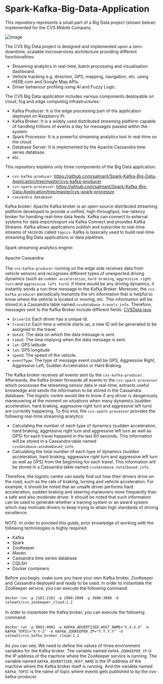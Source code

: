 # Spark-Kafka-Big-Data-Application

This repository represents a small part of a Big Data project (shown below) implemented for the CVS Mobile Company.

![Image](https://media-exp1.licdn.com/media-proxy/ext?w=800&h=800&f=n&hash=tYIJMhoInxnwEzcGas%2F48XQbX6o%3D&ora=1%2CaFBCTXdkRmpGL2lvQUFBPQ%2CxAVta5g-0R6jnhodx1Ey9KGTqAGj6E5DQJHUA3L0CHH05IbfPWjpLZTfLbr3p0ASfXgAjQBkK-i1SDm3RI7pK47sfo91g8WxJMT5agYUbhl4lWdI)

The CVS Big Data project is designed and implemented upon a zero-downtime, scalable microservices architecture providing different functionalities:
* Streaming analytics in real-time, batch processing and visualisation dashboard.
* Vehicle tracking e.g. direction, GPS, mapping, navigation, etc. using HERE.com and Google Map APIs.
* Driver behaviour profiling using AI and Fuzzy Logic.

The CVS Big Data application includes various components deployable on cloud, fog and edge computing infrastructures:
* Kafka Producer: It is the edge processing part of the application deployed on Raspberry Pi.
* Kafka Broker: It is a widely used distributed streaming platform capable of handling trillions of events a day for messages passed within the system.
* Spark Processor: It is a powerful streaming analytics tool in real-time on the cloud.
* Database Server: It is implemented by the Apache Cassandra time series database.
* etc.


This repository explains only three components of the Big Data application:

*  `cvs-kafka-producer`: https://github.com/salmant/Spark-Kafka-Big-Data-Application/tree/master/cvs-kafka-producer
*  `cvs-spark-processor`: https://github.com/salmant/Spark-Kafka-Big-Data-Application/tree/master/cvs-spark-processor
*  `cassandra database`: 

Kafka broker: Apache Kafka broker is an open-source distributed streaming platform developed to provide a unified, high-throughput, low-latency broker for handling real-time data feeds. Kafka can connect to external systems for data import/export via Kafka Connect and provides Kafka Streams. Kafka allows applications publish and subscribe to real-time streams of records called `topics`. Kafka is basically used to build real-time streaming Big Data applications or data pipelines.
<br><br>
Spark streaming analytics engine: 
<br><br>
Apache Cassandra: 
<br><br>
The `cvs-kafka-producer` running on the edge side receives data from vehicle sensors and recognises different types of unexpected driving dynamics (such as `sudden acceleration`, `hard braking`, `aggressive right turn` and `aggressive left turn`). If there would be any driving dynamics, it instantly sends a run-time message to the Kafka Broker. Moreover, the `cvs-kafka-producer` periodically transmits the `GPS` information that is helpful to know where the vehicle is located or moving, etc. This information will be stored in a Cassandra table named `cvsdatabase.travels_info`. Therefore, messages sent to the Kafka Broker include different fields: [CVSData.java](https://github.com/salmant/Spark-Kafka-Big-Data-Application/blob/master/cvs-kafka-producer/src/main/java/com/cvs/app/kafka/producer/CVSData.java)
<br>
*  `driverId`: Each driver has a unique id. 
*  `travelId`: Each time a vehicle starts up, a new ID will be generated to be assigned to the travel.
*  `dateX`: The data on which the data message is sent.
*  `timeX`: The time implying when the data message is sent.
*  `lat`: GPS latitude
*  `lon`: GPS longitude
*  `speed`: The speed of the vehicle.
*  `eventType`: The type of message event could be GPS, Aggressive Right, Aggressive Left, Sudden Acceleration or Hard Braking.

The Kafka broker receives all events sent by the `cvs-kafka-producer`. Afterwards, the Kafka broker forwards all events to the `cvs-spark-processor` which processes the streaming sensor data in real-time, extracts useful knowledge and sends the information to be stored in the Cassandra database. The logistic centre would like to know if any driver is dangerously maneuvering at the moment on situations when many dynamics (sudden acceleration, hard braking, aggressive right turn and aggressive left turn) are currently happening. To this end, the `cvs-spark-processor` provides the following real-time streaming analytics:

* Calculating the number of each type of dynamics (sudden acceleration, hard braking, aggressive right turn and aggressive left turn as well as GPS) for each travel happend in the last 60 seconds. This information will be stored in a Cassandra table named `cvsdatabase.windowbased_info`. 
* Calculating the total number of each type of dynamics (sudden acceleration, hard braking, aggressive right turn and aggressive left turn as well as GPS) from the beginning for each travel. This information will be stored in a Cassandra table named `cvsdatabase.totalbased_info`. 

Therefore, the logistic centre can easily find out how their drivers drive on the road, such as the rate of braking, turning and vehicle acceleration. For example, it should be noted that an unsafe driver performs hard acceleration, sudden braking and steering maneuvers more frequently than a safe and also moderate driver. It should be noted that such information can be used to generate whether a training system or an award system which may motivate drivers to keep trying to attain high standards of driving excellence.
<br><br>
NOTE: In order to proceed this guide, prior knowledge of working with the following technologies is highly required:

* Kafka 
* Spark 
* ZooKeeper
* Maven
* Cassandra time series database
* CQLSH
* Docker containers

Before you begin, make sure you have your own Kafka broker, ZooKeeper and Cassandra deployed and ready to be used. In order to instantiate the ZooKeeper service, you can execute the following command:<br><br>
`docker run -p 2181:2181 -p 2888:2888 -p 3888:3888 -d salmant/cvs_zookeeper_cloud:1.2`
<br><br>
In order to instantiate the Kafka broker, you can execute the following command:<br><br>
`docker run -p 9092:9092 -e KAFKA_ADVERTISED_HOST_NAME="X.X.X.X" -e KAFKA_TOPIC="X-Y-Z" -e KAFKA_ZOOKEEPER_IP="Y.Y.Y.Y" -d salmant/cvs_kafka_broker_cloud:1.2`
<br><br>
As you can see, We need to define the values of three environment variables for the Kafka broker. The variable named `KAFKA_ZOOKEEPER_IP` is the IP address of the machine where the ZooKeeper service is running. The variable named `KAFKA_ADVERTISED_HOST_NAME` is the IP address of the machine where the Kafka broker itself is running. And the variable named `KAFKA_TOPIC` is the name of topic where events gets published to by the cvs-kafka-producer.
<br><br>
















